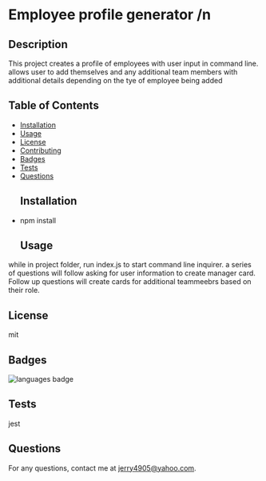 # Employee profile generator /n
  ## Description 
 This project creates a profile of employees with user input in command line. allows user to add themselves and any additional team members with additional details depending on the tye of employee being added
  ## Table of Contents 
* [Installation](#Installation)
* [Usage](#Usage)
* [License](#License)
* [Contributing](#Contributing)
* [Badges](#Badges)
* [Tests](#Tests)
* [Questions](#Questions)
  ## Installation 
* npm install
  ## Usage 
 while in project folder, run index.js to start command line inquirer. a series of questions will follow asking for user information to create manager card. Follow up questions will create cards for additional teammeebrs based on their role.
  ## License 
 mit
  
  ## Badges 
 ![languages badge](https://img.shields.io/github/languages/top/jerry4905/team-profile)
  ## Tests 
 jest
  ## Questions 
 For any questions, contact me at [jerry4905@yahoo.com](mailto:jerry4905@yahoo.com).
  
